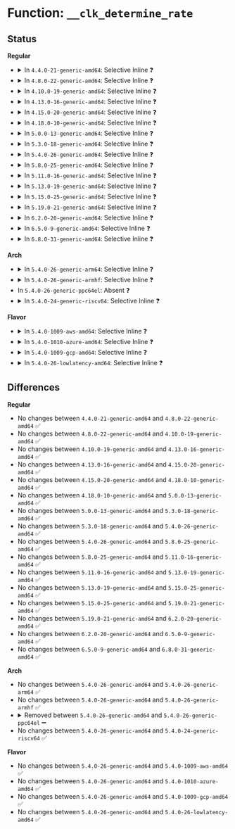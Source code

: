 # Function: <code>__clk_determine_rate</code>

## Status
<b>Regular</b>
<ul>
<li>
<details>
<summary>In <code>4.4.0-21-generic-amd64</code>: Selective Inline ❓</summary>

```c
int __clk_determine_rate(struct clk_hw * hw, struct clk_rate_request * req)
```

```json
{
  "name": "__clk_determine_rate",
  "collision_type": "Unique Global",
  "inline_type": "Selective",
  "funcs": [
    {
      "addr": 18446744071586071632,
      "name": "__clk_determine_rate",
      "external": true,
      "loc": "drivers/clk/clk.c:832",
      "file": "drivers/clk/clk.c",
      "inline": "not declared, inlined",
      "caller_inline": [],
      "caller_func": []
    }
  ],
  "symbols": [
    {
      "addr": 18446744071586071632,
      "name": "__clk_determine_rate",
      "section": ".text",
      "bind": "STB_GLOBAL",
      "size": 34
    }
  ]
}
```
</details>
</li>
<li>
<details>
<summary>In <code>4.8.0-22-generic-amd64</code>: Selective Inline ❓</summary>

```c
int __clk_determine_rate(struct clk_hw * hw, struct clk_rate_request * req)
```

```json
{
  "name": "__clk_determine_rate",
  "collision_type": "Unique Global",
  "inline_type": "Selective",
  "funcs": [
    {
      "addr": 18446744071586482192,
      "name": "__clk_determine_rate",
      "external": true,
      "loc": "drivers/clk/clk.c:881",
      "file": "drivers/clk/clk.c",
      "inline": "not declared, inlined",
      "caller_inline": [],
      "caller_func": []
    }
  ],
  "symbols": [
    {
      "addr": 18446744071586482192,
      "name": "__clk_determine_rate",
      "section": ".text",
      "bind": "STB_GLOBAL",
      "size": 34
    }
  ]
}
```
</details>
</li>
<li>
<details>
<summary>In <code>4.10.0-19-generic-amd64</code>: Selective Inline ❓</summary>

```c
int __clk_determine_rate(struct clk_hw * hw, struct clk_rate_request * req)
```

```json
{
  "name": "__clk_determine_rate",
  "collision_type": "Unique Global",
  "inline_type": "Selective",
  "funcs": [
    {
      "addr": 18446744071584288912,
      "name": "__clk_determine_rate",
      "external": true,
      "loc": "drivers/clk/clk.c:881",
      "file": "drivers/clk/clk.c",
      "inline": "not declared, inlined",
      "caller_inline": [],
      "caller_func": []
    }
  ],
  "symbols": [
    {
      "addr": 18446744071584288912,
      "name": "__clk_determine_rate",
      "section": ".text",
      "bind": "STB_GLOBAL",
      "size": 34
    }
  ]
}
```
</details>
</li>
<li>
<details>
<summary>In <code>4.13.0-16-generic-amd64</code>: Selective Inline ❓</summary>

```c
int __clk_determine_rate(struct clk_hw * hw, struct clk_rate_request * req)
```

```json
{
  "name": "__clk_determine_rate",
  "collision_type": "Unique Global",
  "inline_type": "Selective",
  "funcs": [
    {
      "addr": 18446744071584377856,
      "name": "__clk_determine_rate",
      "external": true,
      "loc": "drivers/clk/clk.c:881",
      "file": "drivers/clk/clk.c",
      "inline": "not declared, inlined",
      "caller_inline": [],
      "caller_func": []
    }
  ],
  "symbols": [
    {
      "addr": 18446744071584377856,
      "name": "__clk_determine_rate",
      "section": ".text",
      "bind": "STB_GLOBAL",
      "size": 34
    }
  ]
}
```
</details>
</li>
<li>
<details>
<summary>In <code>4.15.0-20-generic-amd64</code>: Selective Inline ❓</summary>

```c
int __clk_determine_rate(struct clk_hw * hw, struct clk_rate_request * req)
```

```json
{
  "name": "__clk_determine_rate",
  "collision_type": "Unique Global",
  "inline_type": "Selective",
  "funcs": [
    {
      "addr": 18446744071584785936,
      "name": "__clk_determine_rate",
      "external": true,
      "loc": "drivers/clk/clk.c:954",
      "file": "drivers/clk/clk.c",
      "inline": "not declared, inlined",
      "caller_inline": [],
      "caller_func": []
    }
  ],
  "symbols": [
    {
      "addr": 18446744071584785936,
      "name": "__clk_determine_rate",
      "section": ".text",
      "bind": "STB_GLOBAL",
      "size": 34
    }
  ]
}
```
</details>
</li>
<li>
<details>
<summary>In <code>4.18.0-10-generic-amd64</code>: Selective Inline ❓</summary>

```c
int __clk_determine_rate(struct clk_hw * hw, struct clk_rate_request * req)
```

```json
{
  "name": "__clk_determine_rate",
  "collision_type": "Unique Global",
  "inline_type": "Selective",
  "funcs": [
    {
      "addr": 18446744071585012072,
      "name": "__clk_determine_rate",
      "external": true,
      "loc": "drivers/clk/clk.c:1156",
      "file": "drivers/clk/clk.c",
      "inline": "not declared, inlined",
      "caller_inline": [
        "drivers/clk/clk.c:clk_mux_determine_rate_flags",
        "drivers/clk/clk.c:clk_mux_determine_rate_flags"
      ],
      "caller_func": []
    }
  ],
  "symbols": [
    {
      "addr": 18446744071585011904,
      "name": "__clk_determine_rate",
      "section": ".text",
      "bind": "STB_GLOBAL",
      "size": 34
    }
  ]
}
```
</details>
</li>
<li>
<details>
<summary>In <code>5.0.0-13-generic-amd64</code>: Selective Inline ❓</summary>

```c
int __clk_determine_rate(struct clk_hw * hw, struct clk_rate_request * req)
```

```json
{
  "name": "__clk_determine_rate",
  "collision_type": "Unique Global",
  "inline_type": "Selective",
  "funcs": [
    {
      "addr": 18446744071585118936,
      "name": "__clk_determine_rate",
      "external": true,
      "loc": "drivers/clk/clk.c:1262",
      "file": "drivers/clk/clk.c",
      "inline": "not declared, inlined",
      "caller_inline": [
        "drivers/clk/clk.c:clk_mux_determine_rate_flags",
        "drivers/clk/clk.c:clk_mux_determine_rate_flags",
        "drivers/clk/clk.c:clk_mux_determine_rate_flags",
        "drivers/clk/clk.c:clk_mux_determine_rate_flags"
      ],
      "caller_func": []
    }
  ],
  "symbols": [
    {
      "addr": 18446744071585118768,
      "name": "__clk_determine_rate",
      "section": ".text",
      "bind": "STB_GLOBAL",
      "size": 34
    }
  ]
}
```
</details>
</li>
<li>
<details>
<summary>In <code>5.3.0-18-generic-amd64</code>: Selective Inline ❓</summary>

```c
int __clk_determine_rate(struct clk_hw * hw, struct clk_rate_request * req)
```

```json
{
  "name": "__clk_determine_rate",
  "collision_type": "Unique Global",
  "inline_type": "Selective",
  "funcs": [
    {
      "addr": 18446744071585325100,
      "name": "__clk_determine_rate",
      "external": true,
      "loc": "drivers/clk/clk.c:1380",
      "file": "drivers/clk/clk.c",
      "inline": "not declared, inlined",
      "caller_inline": [
        "drivers/clk/clk.c:clk_mux_determine_rate_flags",
        "drivers/clk/clk.c:clk_mux_determine_rate_flags",
        "drivers/clk/clk.c:clk_mux_determine_rate_flags",
        "drivers/clk/clk.c:clk_mux_determine_rate_flags"
      ],
      "caller_func": []
    }
  ],
  "symbols": [
    {
      "addr": 18446744071585324928,
      "name": "__clk_determine_rate",
      "section": ".text",
      "bind": "STB_GLOBAL",
      "size": 34
    }
  ]
}
```
</details>
</li>
<li>
<details>
<summary>In <code>5.4.0-26-generic-amd64</code>: Selective Inline ❓</summary>

```c
int __clk_determine_rate(struct clk_hw * hw, struct clk_rate_request * req)
```

```json
{
  "name": "__clk_determine_rate",
  "collision_type": "Unique Global",
  "inline_type": "Selective",
  "funcs": [
    {
      "addr": 18446744071585463612,
      "name": "__clk_determine_rate",
      "external": true,
      "loc": "drivers/clk/clk.c:1388",
      "file": "drivers/clk/clk.c",
      "inline": "not declared, inlined",
      "caller_inline": [
        "drivers/clk/clk.c:clk_mux_determine_rate_flags",
        "drivers/clk/clk.c:clk_mux_determine_rate_flags",
        "drivers/clk/clk.c:clk_mux_determine_rate_flags",
        "drivers/clk/clk.c:clk_mux_determine_rate_flags"
      ],
      "caller_func": []
    }
  ],
  "symbols": [
    {
      "addr": 18446744071585463440,
      "name": "__clk_determine_rate",
      "section": ".text",
      "bind": "STB_GLOBAL",
      "size": 34
    }
  ]
}
```
</details>
</li>
<li>
<details>
<summary>In <code>5.8.0-25-generic-amd64</code>: Selective Inline ❓</summary>

```c
int __clk_determine_rate(struct clk_hw * hw, struct clk_rate_request * req)
```

```json
{
  "name": "__clk_determine_rate",
  "collision_type": "Unique Global",
  "inline_type": "Selective",
  "funcs": [
    {
      "addr": 18446744071586175084,
      "name": "__clk_determine_rate",
      "external": true,
      "loc": "drivers/clk/clk.c:1392",
      "file": "drivers/clk/clk.c",
      "inline": "not declared, inlined",
      "caller_inline": [
        "drivers/clk/clk.c:clk_mux_determine_rate_flags",
        "drivers/clk/clk.c:clk_mux_determine_rate_flags",
        "drivers/clk/clk.c:clk_mux_determine_rate_flags",
        "drivers/clk/clk.c:clk_mux_determine_rate_flags"
      ],
      "caller_func": []
    }
  ],
  "symbols": [
    {
      "addr": 18446744071586184448,
      "name": "__clk_determine_rate",
      "section": ".text",
      "bind": "STB_GLOBAL",
      "size": 132
    }
  ]
}
```
</details>
</li>
<li>
<details>
<summary>In <code>5.11.0-16-generic-amd64</code>: Selective Inline ❓</summary>

```c
int __clk_determine_rate(struct clk_hw * hw, struct clk_rate_request * req)
```

```json
{
  "name": "__clk_determine_rate",
  "collision_type": "Unique Global",
  "inline_type": "Selective",
  "funcs": [
    {
      "addr": 18446744071586294156,
      "name": "__clk_determine_rate",
      "external": true,
      "loc": "drivers/clk/clk.c:1386",
      "file": "drivers/clk/clk.c",
      "inline": "not declared, inlined",
      "caller_inline": [
        "drivers/clk/clk.c:clk_mux_determine_rate_flags",
        "drivers/clk/clk.c:clk_mux_determine_rate_flags",
        "drivers/clk/clk.c:clk_mux_determine_rate_flags",
        "drivers/clk/clk.c:clk_mux_determine_rate_flags"
      ],
      "caller_func": []
    }
  ],
  "symbols": [
    {
      "addr": 18446744071586304080,
      "name": "__clk_determine_rate",
      "section": ".text",
      "bind": "STB_GLOBAL",
      "size": 132
    }
  ]
}
```
</details>
</li>
<li>
<details>
<summary>In <code>5.13.0-19-generic-amd64</code>: Selective Inline ❓</summary>

```c
int __clk_determine_rate(struct clk_hw * hw, struct clk_rate_request * req)
```

```json
{
  "name": "__clk_determine_rate",
  "collision_type": "Unique Global",
  "inline_type": "Selective",
  "funcs": [
    {
      "addr": 18446744071586167594,
      "name": "__clk_determine_rate",
      "external": true,
      "loc": "drivers/clk/clk.c:1407",
      "file": "drivers/clk/clk.c",
      "inline": "not declared, inlined",
      "caller_inline": [
        "drivers/clk/clk.c:clk_mux_determine_rate_flags",
        "drivers/clk/clk.c:clk_mux_determine_rate_flags",
        "drivers/clk/clk.c:clk_mux_determine_rate_flags",
        "drivers/clk/clk.c:clk_mux_determine_rate_flags"
      ],
      "caller_func": []
    }
  ],
  "symbols": [
    {
      "addr": 18446744071586177712,
      "name": "__clk_determine_rate",
      "section": ".text",
      "bind": "STB_GLOBAL",
      "size": 132
    }
  ]
}
```
</details>
</li>
<li>
<details>
<summary>In <code>5.15.0-25-generic-amd64</code>: Selective Inline ❓</summary>

```c
int __clk_determine_rate(struct clk_hw * hw, struct clk_rate_request * req)
```

```json
{
  "name": "__clk_determine_rate",
  "collision_type": "Unique Global",
  "inline_type": "Selective",
  "funcs": [
    {
      "addr": 18446744071586669290,
      "name": "__clk_determine_rate",
      "external": true,
      "loc": "drivers/clk/clk.c:1407",
      "file": "drivers/clk/clk.c",
      "inline": "not declared, inlined",
      "caller_inline": [
        "drivers/clk/clk.c:clk_mux_determine_rate_flags",
        "drivers/clk/clk.c:clk_mux_determine_rate_flags",
        "drivers/clk/clk.c:clk_mux_determine_rate_flags",
        "drivers/clk/clk.c:clk_mux_determine_rate_flags"
      ],
      "caller_func": []
    }
  ],
  "symbols": [
    {
      "addr": 18446744071586668384,
      "name": "__clk_determine_rate",
      "section": ".text",
      "bind": "STB_GLOBAL",
      "size": 34
    }
  ]
}
```
</details>
</li>
<li>
<details>
<summary>In <code>5.19.0-21-generic-amd64</code>: Selective Inline ❓</summary>

```c
int __clk_determine_rate(struct clk_hw * hw, struct clk_rate_request * req)
```

```json
{
  "name": "__clk_determine_rate",
  "collision_type": "Unique Global",
  "inline_type": "Selective",
  "funcs": [
    {
      "addr": 18446744071587941271,
      "name": "__clk_determine_rate",
      "external": true,
      "loc": "drivers/clk/clk.c:1421",
      "file": "drivers/clk/clk.c",
      "inline": "not declared, inlined",
      "caller_inline": [
        "drivers/clk/clk.c:clk_mux_determine_rate_flags",
        "drivers/clk/clk.c:clk_mux_determine_rate_flags",
        "drivers/clk/clk.c:clk_mux_determine_rate_flags",
        "drivers/clk/clk.c:clk_mux_determine_rate_flags"
      ],
      "caller_func": []
    }
  ],
  "symbols": [
    {
      "addr": 18446744071587940304,
      "name": "__clk_determine_rate",
      "section": ".text",
      "bind": "STB_GLOBAL",
      "size": 50
    }
  ]
}
```
</details>
</li>
<li>
<details>
<summary>In <code>6.2.0-20-generic-amd64</code>: Selective Inline ❓</summary>

```c
int __clk_determine_rate(struct clk_hw * hw, struct clk_rate_request * req)
```

```json
{
  "name": "__clk_determine_rate",
  "collision_type": "Unique Global",
  "inline_type": "Selective",
  "funcs": [
    {
      "addr": 18446744071589299920,
      "name": "__clk_determine_rate",
      "external": true,
      "loc": "drivers/clk/clk.c:1590",
      "file": "drivers/clk/clk.c",
      "inline": "not declared, inlined",
      "caller_inline": [],
      "caller_func": []
    }
  ],
  "symbols": [
    {
      "addr": 18446744071589299920,
      "name": "__clk_determine_rate",
      "section": ".text",
      "bind": "STB_GLOBAL",
      "size": 51
    }
  ]
}
```
</details>
</li>
<li>
<details>
<summary>In <code>6.5.0-9-generic-amd64</code>: Selective Inline ❓</summary>

```c
int __clk_determine_rate(struct clk_hw * hw, struct clk_rate_request * req)
```

```json
{
  "name": "__clk_determine_rate",
  "collision_type": "Unique Global",
  "inline_type": "Selective",
  "funcs": [
    {
      "addr": 18446744071589597152,
      "name": "__clk_determine_rate",
      "external": true,
      "loc": "drivers/clk/clk.c:1635",
      "file": "drivers/clk/clk.c",
      "inline": "not declared, inlined",
      "caller_inline": [],
      "caller_func": []
    }
  ],
  "symbols": [
    {
      "addr": 18446744071589597152,
      "name": "__clk_determine_rate",
      "section": ".text",
      "bind": "STB_GLOBAL",
      "size": 51
    }
  ]
}
```
</details>
</li>
<li>
<details>
<summary>In <code>6.8.0-31-generic-amd64</code>: Selective Inline ❓</summary>

```c
int __clk_determine_rate(struct clk_hw * hw, struct clk_rate_request * req)
```

```json
{
  "name": "__clk_determine_rate",
  "collision_type": "Unique Global",
  "inline_type": "Selective",
  "funcs": [
    {
      "addr": 18446744071589906928,
      "name": "__clk_determine_rate",
      "external": true,
      "loc": "drivers/clk/clk.c:1635",
      "file": "drivers/clk/clk.c",
      "inline": "not declared, inlined",
      "caller_inline": [],
      "caller_func": []
    }
  ],
  "symbols": [
    {
      "addr": 18446744071589906928,
      "name": "__clk_determine_rate",
      "section": ".text",
      "bind": "STB_GLOBAL",
      "size": 51
    }
  ]
}
```
</details>
</li>
</ul>
<b>Arch</b>
<ul>
<li>
<details>
<summary>In <code>5.4.0-26-generic-arm64</code>: Selective Inline ❓</summary>

```c
int __clk_determine_rate(struct clk_hw * hw, struct clk_rate_request * req)
```

```json
{
  "name": "__clk_determine_rate",
  "collision_type": "Unique Global",
  "inline_type": "Selective",
  "funcs": [
    {
      "addr": 18446603336497754592,
      "name": "__clk_determine_rate",
      "external": true,
      "loc": "drivers/clk/clk.c:1388",
      "file": "drivers/clk/clk.c",
      "inline": "not declared, inlined",
      "caller_inline": [
        "drivers/clk/clk.c:clk_mux_determine_rate_flags",
        "drivers/clk/clk.c:clk_mux_determine_rate_flags",
        "drivers/clk/clk.c:clk_mux_determine_rate_flags",
        "drivers/clk/clk.c:clk_mux_determine_rate_flags"
      ],
      "caller_func": [
        "drivers/clk/imx/clk-sccg-pll.c:__clk_sccg_pll_determine_rate",
        "drivers/clk/imx/clk-sccg-pll.c:__clk_sccg_pll_determine_rate",
        "drivers/clk/imx/clk-sccg-pll.c:__clk_sccg_pll_determine_rate"
      ]
    }
  ],
  "symbols": [
    {
      "addr": 18446603336497754392,
      "name": "__clk_determine_rate",
      "section": ".text",
      "bind": "STB_GLOBAL",
      "size": 76
    }
  ]
}
```
</details>
</li>
<li>
<details>
<summary>In <code>5.4.0-26-generic-armhf</code>: Selective Inline ❓</summary>

```c
int __clk_determine_rate(struct clk_hw * hw, struct clk_rate_request * req)
```

```json
{
  "name": "__clk_determine_rate",
  "collision_type": "Unique Global",
  "inline_type": "Selective",
  "funcs": [
    {
      "addr": 3230579268,
      "name": "__clk_determine_rate",
      "external": true,
      "loc": "drivers/clk/clk.c:1388",
      "file": "drivers/clk/clk.c",
      "inline": "not declared, inlined",
      "caller_inline": [
        "drivers/clk/clk.c:clk_mux_determine_rate_flags",
        "drivers/clk/clk.c:clk_mux_determine_rate_flags",
        "drivers/clk/clk.c:clk_mux_determine_rate_flags",
        "drivers/clk/clk.c:clk_mux_determine_rate_flags"
      ],
      "caller_func": [
        "drivers/clk/imx/clk-sccg-pll.c:clk_sccg_pll_determine_rate",
        "drivers/clk/imx/clk-sccg-pll.c:clk_sccg_pll_determine_rate",
        "drivers/clk/imx/clk-sccg-pll.c:clk_sccg_pll_determine_rate"
      ]
    }
  ],
  "symbols": [
    {
      "addr": 3230579104,
      "name": "__clk_determine_rate",
      "section": ".text",
      "bind": "STB_GLOBAL",
      "size": 48
    }
  ]
}
```
</details>
</li>
<li>
In <code>5.4.0-26-generic-ppc64el</code>: Absent ❓
</li>
<li>
<details>
<summary>In <code>5.4.0-24-generic-riscv64</code>: Selective Inline ❓</summary>

```c
int __clk_determine_rate(struct clk_hw * hw, struct clk_rate_request * req)
```

```json
{
  "name": "__clk_determine_rate",
  "collision_type": "Unique Global",
  "inline_type": "Selective",
  "funcs": [
    {
      "addr": 18446743936275899772,
      "name": "__clk_determine_rate",
      "external": true,
      "loc": "drivers/clk/clk.c:1388",
      "file": "drivers/clk/clk.c",
      "inline": "not declared, inlined",
      "caller_inline": [
        "drivers/clk/clk.c:clk_mux_determine_rate_flags",
        "drivers/clk/clk.c:clk_mux_determine_rate_flags",
        "drivers/clk/clk.c:clk_mux_determine_rate_flags",
        "drivers/clk/clk.c:clk_mux_determine_rate_flags"
      ],
      "caller_func": []
    }
  ],
  "symbols": [
    {
      "addr": 18446743936275899590,
      "name": "__clk_determine_rate",
      "section": ".text",
      "bind": "STB_GLOBAL",
      "size": 70
    }
  ]
}
```
</details>
</li>
</ul>
<b>Flavor</b>
<ul>
<li>
<details>
<summary>In <code>5.4.0-1009-aws-amd64</code>: Selective Inline ❓</summary>

```c
int __clk_determine_rate(struct clk_hw * hw, struct clk_rate_request * req)
```

```json
{
  "name": "__clk_determine_rate",
  "collision_type": "Unique Global",
  "inline_type": "Selective",
  "funcs": [
    {
      "addr": 18446744071585226140,
      "name": "__clk_determine_rate",
      "external": true,
      "loc": "drivers/clk/clk.c:1388",
      "file": "drivers/clk/clk.c",
      "inline": "not declared, inlined",
      "caller_inline": [
        "drivers/clk/clk.c:clk_mux_determine_rate_flags",
        "drivers/clk/clk.c:clk_mux_determine_rate_flags",
        "drivers/clk/clk.c:clk_mux_determine_rate_flags",
        "drivers/clk/clk.c:clk_mux_determine_rate_flags"
      ],
      "caller_func": []
    }
  ],
  "symbols": [
    {
      "addr": 18446744071585225968,
      "name": "__clk_determine_rate",
      "section": ".text",
      "bind": "STB_GLOBAL",
      "size": 34
    }
  ]
}
```
</details>
</li>
<li>
<details>
<summary>In <code>5.4.0-1010-azure-amd64</code>: Selective Inline ❓</summary>

```c
int __clk_determine_rate(struct clk_hw * hw, struct clk_rate_request * req)
```

```json
{
  "name": "__clk_determine_rate",
  "collision_type": "Unique Global",
  "inline_type": "Selective",
  "funcs": [
    {
      "addr": 18446744071585178316,
      "name": "__clk_determine_rate",
      "external": true,
      "loc": "drivers/clk/clk.c:1388",
      "file": "drivers/clk/clk.c",
      "inline": "not declared, inlined",
      "caller_inline": [
        "drivers/clk/clk.c:clk_mux_determine_rate_flags",
        "drivers/clk/clk.c:clk_mux_determine_rate_flags",
        "drivers/clk/clk.c:clk_mux_determine_rate_flags",
        "drivers/clk/clk.c:clk_mux_determine_rate_flags"
      ],
      "caller_func": []
    }
  ],
  "symbols": [
    {
      "addr": 18446744071585178144,
      "name": "__clk_determine_rate",
      "section": ".text",
      "bind": "STB_GLOBAL",
      "size": 34
    }
  ]
}
```
</details>
</li>
<li>
<details>
<summary>In <code>5.4.0-1009-gcp-amd64</code>: Selective Inline ❓</summary>

```c
int __clk_determine_rate(struct clk_hw * hw, struct clk_rate_request * req)
```

```json
{
  "name": "__clk_determine_rate",
  "collision_type": "Unique Global",
  "inline_type": "Selective",
  "funcs": [
    {
      "addr": 18446744071585414012,
      "name": "__clk_determine_rate",
      "external": true,
      "loc": "drivers/clk/clk.c:1388",
      "file": "drivers/clk/clk.c",
      "inline": "not declared, inlined",
      "caller_inline": [
        "drivers/clk/clk.c:clk_mux_determine_rate_flags",
        "drivers/clk/clk.c:clk_mux_determine_rate_flags",
        "drivers/clk/clk.c:clk_mux_determine_rate_flags",
        "drivers/clk/clk.c:clk_mux_determine_rate_flags"
      ],
      "caller_func": []
    }
  ],
  "symbols": [
    {
      "addr": 18446744071585413840,
      "name": "__clk_determine_rate",
      "section": ".text",
      "bind": "STB_GLOBAL",
      "size": 34
    }
  ]
}
```
</details>
</li>
<li>
<details>
<summary>In <code>5.4.0-26-lowlatency-amd64</code>: Selective Inline ❓</summary>

```c
int __clk_determine_rate(struct clk_hw * hw, struct clk_rate_request * req)
```

```json
{
  "name": "__clk_determine_rate",
  "collision_type": "Unique Global",
  "inline_type": "Selective",
  "funcs": [
    {
      "addr": 18446744071585521596,
      "name": "__clk_determine_rate",
      "external": true,
      "loc": "drivers/clk/clk.c:1388",
      "file": "drivers/clk/clk.c",
      "inline": "not declared, inlined",
      "caller_inline": [
        "drivers/clk/clk.c:clk_mux_determine_rate_flags",
        "drivers/clk/clk.c:clk_mux_determine_rate_flags",
        "drivers/clk/clk.c:clk_mux_determine_rate_flags",
        "drivers/clk/clk.c:clk_mux_determine_rate_flags"
      ],
      "caller_func": []
    }
  ],
  "symbols": [
    {
      "addr": 18446744071585521424,
      "name": "__clk_determine_rate",
      "section": ".text",
      "bind": "STB_GLOBAL",
      "size": 34
    }
  ]
}
```
</details>
</li>
</ul>

## Differences
<b>Regular</b>
<ul>
<li>
No changes between <code>4.4.0-21-generic-amd64</code> and <code>4.8.0-22-generic-amd64</code> ✅
</li>
<li>
No changes between <code>4.8.0-22-generic-amd64</code> and <code>4.10.0-19-generic-amd64</code> ✅
</li>
<li>
No changes between <code>4.10.0-19-generic-amd64</code> and <code>4.13.0-16-generic-amd64</code> ✅
</li>
<li>
No changes between <code>4.13.0-16-generic-amd64</code> and <code>4.15.0-20-generic-amd64</code> ✅
</li>
<li>
No changes between <code>4.15.0-20-generic-amd64</code> and <code>4.18.0-10-generic-amd64</code> ✅
</li>
<li>
No changes between <code>4.18.0-10-generic-amd64</code> and <code>5.0.0-13-generic-amd64</code> ✅
</li>
<li>
No changes between <code>5.0.0-13-generic-amd64</code> and <code>5.3.0-18-generic-amd64</code> ✅
</li>
<li>
No changes between <code>5.3.0-18-generic-amd64</code> and <code>5.4.0-26-generic-amd64</code> ✅
</li>
<li>
No changes between <code>5.4.0-26-generic-amd64</code> and <code>5.8.0-25-generic-amd64</code> ✅
</li>
<li>
No changes between <code>5.8.0-25-generic-amd64</code> and <code>5.11.0-16-generic-amd64</code> ✅
</li>
<li>
No changes between <code>5.11.0-16-generic-amd64</code> and <code>5.13.0-19-generic-amd64</code> ✅
</li>
<li>
No changes between <code>5.13.0-19-generic-amd64</code> and <code>5.15.0-25-generic-amd64</code> ✅
</li>
<li>
No changes between <code>5.15.0-25-generic-amd64</code> and <code>5.19.0-21-generic-amd64</code> ✅
</li>
<li>
No changes between <code>5.19.0-21-generic-amd64</code> and <code>6.2.0-20-generic-amd64</code> ✅
</li>
<li>
No changes between <code>6.2.0-20-generic-amd64</code> and <code>6.5.0-9-generic-amd64</code> ✅
</li>
<li>
No changes between <code>6.5.0-9-generic-amd64</code> and <code>6.8.0-31-generic-amd64</code> ✅
</li>
</ul>
<b>Arch</b>
<ul>
<li>
No changes between <code>5.4.0-26-generic-amd64</code> and <code>5.4.0-26-generic-arm64</code> ✅
</li>
<li>
No changes between <code>5.4.0-26-generic-amd64</code> and <code>5.4.0-26-generic-armhf</code> ✅
</li>
<li>
<details>
<summary>Removed between <code>5.4.0-26-generic-amd64</code> and <code>5.4.0-26-generic-ppc64el</code> ➖</summary>

```c
int __clk_determine_rate(struct clk_hw * hw, struct clk_rate_request * req)
```
</details>
</li>
<li>
No changes between <code>5.4.0-26-generic-amd64</code> and <code>5.4.0-24-generic-riscv64</code> ✅
</li>
</ul>
<b>Flavor</b>
<ul>
<li>
No changes between <code>5.4.0-26-generic-amd64</code> and <code>5.4.0-1009-aws-amd64</code> ✅
</li>
<li>
No changes between <code>5.4.0-26-generic-amd64</code> and <code>5.4.0-1010-azure-amd64</code> ✅
</li>
<li>
No changes between <code>5.4.0-26-generic-amd64</code> and <code>5.4.0-1009-gcp-amd64</code> ✅
</li>
<li>
No changes between <code>5.4.0-26-generic-amd64</code> and <code>5.4.0-26-lowlatency-amd64</code> ✅
</li>
</ul>

